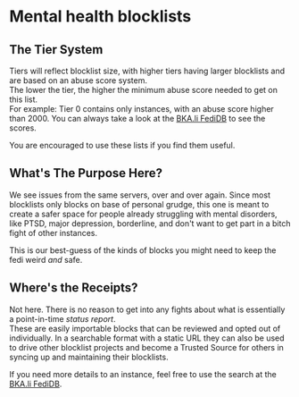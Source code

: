 # Mental health blocklists

## The Tier System

Tiers will reflect blocklist size, with higher tiers having larger blocklists and are based on an abuse score system.  
The lower the tier, the higher the minimum abuse score needed to get on this list.  
For example: Tier 0 contains only instances, with an abuse score higher than 2000. You can always take a look at
the [BKA.li FediDB](https://l.bka.li/fedidb) to see the scores.

You are encouraged to use these lists if you find them useful.

## What's The Purpose Here?

We see issues from the same servers, over and over again. Since most blocklists only blocks on base of personal grudge,
this one is meant to create a safer space for people already struggling with mental disorders, like PTSD,
major depression, borderline, and don't want to get part in a bitch fight of other instances.

This is our best-guess of the kinds of blocks you might need to keep the fedi weird *and* safe.  

## Where's the Receipts?

Not here. There is no reason to get into any fights about what is essentially a point-in-time *status report*.  
These are easily importable blocks that can be reviewed and opted out of individually. In a searchable format with a
static URL they can also be used to drive other blocklist projects and become a Trusted Source for
others in syncing up and maintaining their blocklists.  

If you need more details to an instance, feel free to use the search at the [BKA.li FediDB](https://l.bka.li/fedidb).
